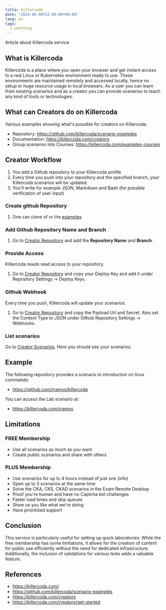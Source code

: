 ```yaml
---
title: killercoda
date: "2024-06-08T22:00:00+00:00"
lang: en
tags:
  - Learning
---
```


Article about Killercoda service

## What is Killercoda ##

Killercoda is a place where you open your browser and get instant access to a real Linux or Kubernetes environment ready to use. These environments are maintained remotely and accessed locally, hence no setup or huge resource usage in local browsers. As a user you can learn from existing scenarios and as a creator you can provide scenarios to teach any kind of tools or technologies.

## What can Creators do on Killercoda ##

Various examples showing what's possible for creators on Killercoda.

* Repository: <https://github.com/killercoda/scenario-examples>
* Documentation: <https://killercoda.com/creators>
* Group scenarios into Courses: <https://killercoda.com/examples-courses>

## Creator Workflow ##

1. You add a Github repository to your Killercoda profile
1. Every time you push into your repository and the specified branch, your Killercoda scenarios will be updated.
1. You'll write for example JSON, Markdown and Bash (for possible verification of user input)

### Create github Repository ###

1. One can clone of or the [examples](https://github.com/killercoda/scenario-examples)

### Add Github Repository Name and Branch ###

1. Go to [Creator Repository](https://killercoda.com/creator/repository) and add the **Repository Name** and **Branch**.

### Provide Access ###

Killercoda needs read access to your repository.

1. Go to [Creator Repository](https://killercoda.com/creator/repository) and copy your Deploy Key and add it under Repository Settings -> Deploy Keys.

### Github Webhook ###

Every time you push, Killercoda will update your scenarios.

1. Go to [Creator Repository](https://killercoda.com/creator/repository) and copy the Payload Url and Secret. Also set the Content Type to JSON under Github Repository Settings -> Webhooks.

### List scenarios ###

Go to [Creator Scenarios](https://killercoda.com/creator/scenarios). Here you should see your scenarios.

## Example ##

The following repository provides a scenario to introduction on linux commands:

* <https://github.com/rramos/killercoda>

You can access the Lab scenario at:

* <https://killercoda.com/rramos>

## Limitations ##

### FREE Membership ###

* Use all scenarios as much as you want
* Create public scenarios and share with others

### PLUS Membership ###

* Use scenarios for up to 4 hours instead of just one (info)
* Open up to 3 scenarios at the same time
* Solve the CKA, CKS, CKAD scenarios in the Exam Remote Desktop
* Proof you're human and have no Captcha bot challenges
* Faster load times and skip queues
* Show us you like what we're doing
* Have prioritized support

## Conclusion ##

This service is particularly useful for setting up quick laboratories. While the free membership has some limitations, it allows for the creation of content for public use efficiently without the need for dedicated infrastructure. Additionally, the inclusion of validations for various tests adds a valuable feature.

## References ##

* <https://killercoda.com/>
* <https://github.com/killercoda/scenario-examples>
* <https://killercoda.com/creators>
* <https://killercoda.com/creators/get-started>
